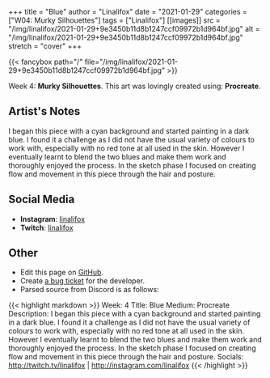+++
title =       "Blue"
author =      "Linalifox"
date =        "2021-01-29"
categories =  ["W04: Murky Silhouettes"]
tags =        ["Linalifox"]
[[images]]
                      src = "/img/linalifox/2021-01-29+9e3450b11d8b1247ccf09972b1d964bf.jpg"
                      alt = "/img/linalifox/2021-01-29+9e3450b11d8b1247ccf09972b1d964bf.jpg"
                      stretch = "cover"
+++


{{< fancybox path="/" file="/img/linalifox/2021-01-29+9e3450b11d8b1247ccf09972b1d964bf.jpg" >}}


Week 4: **Murky Silhouettes**. This art was lovingly created using: **Procreate**.

## Artist's Notes

I began this piece with a cyan background and started painting in a dark blue. I found it a challenge as I did not have the usual variety of colours to work with, especially with no red tone at all used in the skin. However I eventually learnt to blend the two blues and make them work and thoroughly enjoyed the process. In the sketch phase I focused on creating flow and movement in this piece through the hair and posture.

## Social Media

- **Instagram**: [linalifox]()
- **Twitch**: [linalifox]()


## Other

- Edit this page on [GitHub](https://github.com/teaminkling/web-refresh/edit/main/blog/content/blog/linalifox-week-4-9594.md).
- Create [a bug ticket](https://github.com/teaminkling/web-refresh/issues/new?assignees=&labels=bug&template=problem-report.md&title=) for the developer.
- Parsed source from Discord is as follows:

{{< highlight markdown >}}
Week: 4
Title: Blue
Medium: Procreate
Description: I began this piece with a cyan background and started painting in a dark blue. I found it a challenge as I did not have the usual variety of colours to work with, especially with no red tone at all used in the skin. However I eventually learnt to blend the two blues and make them work and thoroughly enjoyed the process. In the sketch phase I focused on creating flow and movement in this piece through the hair and posture. 
Socials: http://twitch.tv/linalifox | http://instagram.com/linalifox
{{< /highlight >}}